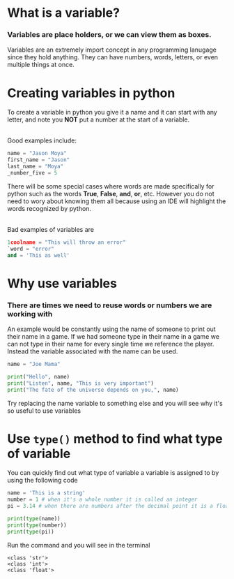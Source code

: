 # What is a variable?
### Variables are place holders, or we can view them as boxes.

Variables are an extremely import concept in any programming lanugage since they hold anything. They can have numbers, words, letters, or even multiple things at once.

# Creating variables in python
To create a variable in python you give it a name and it can start with any letter, and note you **__NOT__** put a number at the start of a variable.

<br />Good examples include:
```python
name = "Jason Moya"
first_name = "Jason"
last_name = "Moya"
_number_five = 5
```
There will be some special cases where words are made specifically for python such as the words **True**, **False**, **and**, **or**, etc. However you do not need to wory about knowing them all because using an IDE will highlight the words recognized by python. 

<br /> Bad examples of variables are
```python
1coolname = "This will throw an error"
`word = "error"
and = 'This as well'
```

# Why use variables
### There are times we need to reuse words or numbers we are working with

An example would be constantly using the name of someone to print out their name in a game. If we had someone type in their name in a game we can not type in their name for every single time we reference the player. Instead the variable associated with the name can be used.
```python
name = "Joe Mama"

print("Hello", name)
print("Listen", name, "This is very important")
print("The fate of the universe depends on you,", name)
```
Try replacing the name variable to something else and you will see why it's so useful to use variables

# Use ```type()``` method to find what type of variable
You can quickly find out what type of variable a variable is assigned to by using the following code
```python
name = 'This is a string'
number = 1 # when it's a whole number it is called an integer
pi = 3.14 # when there are numbers after the decimal point it is a float

print(type(name))
print(type(number))
print(type(pi))
```
Run the command and you will see in the terminal
```
<class 'str'>
<class 'int'>
<class 'float'>
```
